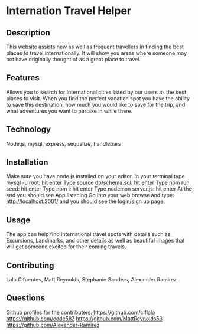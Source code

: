 # Internation Travel Helper

## Description
This website assists new as well as frequent travellers in finding the best places to travel internationally. It will show you areas where someone may not have originally thought of as a great place to travel.

## Features
Allows you to search for International cities listed by our users as the best places to visit.  When you find the perfect vacation spot you have the ability to save this destination, how much you would like to save for the trip, and what adventures you want to partake in while there. 
  
## Technology
Node.js, mysql, express, sequelize, handlebars

## Installation
Make sure you have node.js installed on your editor. 
In your terminal type mysql -u root: hit enter
Type source db/schema.sql: hit enter
Type npm run seed: hit enter
Type npm i: hit enter
Type nodemon server.js: hit enter
At the end you should see App listening
Go into your web browse and type: http://localhost.3001/ and you should see the login/sign up page.  

## Usage
The app can help find international travel spots with details such as Excursions, Landmarks, and other details as well as beautiful images that will get someone excited for their coming travels.

## Contributing
Lalo Cifuentes, Matt Reynolds, Stephanie Sanders, Alexander Ramirez
  
## Questions
Github profiles for the contributers: 
https://github.com/clflalo
https://github.com/code587
https://github.com/MattReynolds53
https://github.com/Alexander-Ramirez 
